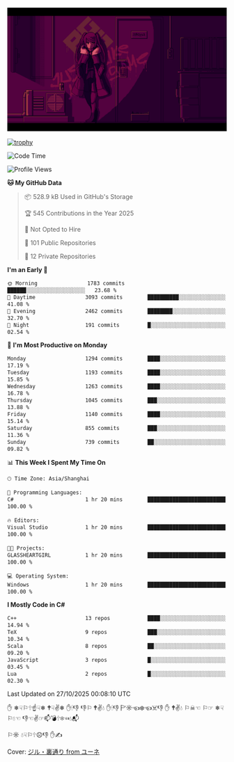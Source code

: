 ![](imgs/main.png)

[![trophy](https://github-profile-trophy.vercel.app/?username=NeilKleistGao&theme=dracula)](https://github.com/ryo-ma/github-profile-trophy)

<!--START_SECTION:waka-->
![Code Time](http://img.shields.io/badge/Code%20Time-1%2C795%20hrs%2038%20mins-blue)

![Profile Views](http://img.shields.io/badge/Profile%20Views-3-blue)

**🐱 My GitHub Data** 

> 📦 528.9 kB Used in GitHub's Storage 
 > 
> 🏆 545 Contributions in the Year 2025
 > 
> 🚫 Not Opted to Hire
 > 
> 📜 101 Public Repositories 
 > 
> 🔑 12 Private Repositories 
 > 
**I'm an Early 🐤** 

```text
🌞 Morning                1783 commits        ██████░░░░░░░░░░░░░░░░░░░   23.68 % 
🌆 Daytime                3093 commits        ██████████░░░░░░░░░░░░░░░   41.08 % 
🌃 Evening                2462 commits        ████████░░░░░░░░░░░░░░░░░   32.70 % 
🌙 Night                  191 commits         █░░░░░░░░░░░░░░░░░░░░░░░░   02.54 % 
```
📅 **I'm Most Productive on Monday** 

```text
Monday                   1294 commits        ████░░░░░░░░░░░░░░░░░░░░░   17.19 % 
Tuesday                  1193 commits        ████░░░░░░░░░░░░░░░░░░░░░   15.85 % 
Wednesday                1263 commits        ████░░░░░░░░░░░░░░░░░░░░░   16.78 % 
Thursday                 1045 commits        ███░░░░░░░░░░░░░░░░░░░░░░   13.88 % 
Friday                   1140 commits        ████░░░░░░░░░░░░░░░░░░░░░   15.14 % 
Saturday                 855 commits         ███░░░░░░░░░░░░░░░░░░░░░░   11.36 % 
Sunday                   739 commits         ██░░░░░░░░░░░░░░░░░░░░░░░   09.82 % 
```


📊 **This Week I Spent My Time On** 

```text
🕑︎ Time Zone: Asia/Shanghai

💬 Programming Languages: 
C#                       1 hr 20 mins        █████████████████████████   100.00 % 

🔥 Editors: 
Visual Studio            1 hr 20 mins        █████████████████████████   100.00 % 

🐱‍💻 Projects: 
GLASSHEARTGIRL           1 hr 20 mins        █████████████████████████   100.00 % 

💻 Operating System: 
Windows                  1 hr 20 mins        █████████████████████████   100.00 % 
```

**I Mostly Code in C#** 

```text
C++                      13 repos            ████░░░░░░░░░░░░░░░░░░░░░   14.94 % 
TeX                      9 repos             ███░░░░░░░░░░░░░░░░░░░░░░   10.34 % 
Scala                    8 repos             ██░░░░░░░░░░░░░░░░░░░░░░░   09.20 % 
JavaScript               3 repos             █░░░░░░░░░░░░░░░░░░░░░░░░   03.45 % 
Lua                      2 repos             █░░░░░░░░░░░░░░░░░░░░░░░░   02.30 % 
```




 Last Updated on 27/10/2025 00:08:10 UTC
<!--END_SECTION:waka-->

✋ ❄☟⚐🕆☝☟❄ 🕈☟✌❄ ✋🕯👎 👎⚐ 🕈✌💧 ✋🕯👎 🏱☼☜❄☜☠👎 ✋ 🕈✌💧 ⚐☠☜ ⚐☞ ❄☟⚐💧☜ 👎☜✌☞📫💣🕆❄☜💧📬

⚐☼ 💧☟⚐🕆☹👎 ✋✍

Cover: [ジル・裏通り from ユーネ](https://www.pixiv.net/artworks/62127066)
